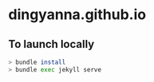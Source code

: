 # dingyanna.github.io

## To launch locally
```bash
> bundle install
> bundle exec jekyll serve
```
